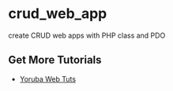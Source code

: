 # crud_web_app
create CRUD web apps with PHP class and PDO 

## Get More Tutorials
* [Yoruba Web Tuts ](http://yorubawebtuts.com.ng)
